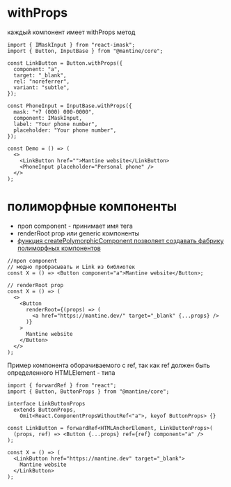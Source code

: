 # withProps

каждый компонент имеет withProps метод

```tsx
import { IMaskInput } from "react-imask";
import { Button, InputBase } from "@mantine/core";

const LinkButton = Button.withProps({
  component: "a",
  target: "_blank",
  rel: "noreferrer",
  variant: "subtle",
});

const PhoneInput = InputBase.withProps({
  mask: "+7 (000) 000-0000",
  component: IMaskInput,
  label: "Your phone number",
  placeholder: "Your phone number",
});

const Demo = () => (
  <>
    <LinkButton href="">Mantine website</LinkButton>
    <PhoneInput placeholder="Personal phone" />
  </>
);
```

# полиморфные компоненты

- проп component - принимает имя тега
- renderRoot prop или generic компоненты
- [функция createPolymorphicComponent позволяет создавать фабрику полиморфных компонентов](./functions/createPolymorphicComponent.md)

```tsx
//проп component
// модно пробрасывать и Link из библиотек
const X = () => <Button component="a">Mantine website</Button>;
```

```tsx
// renderRoot prop
const X = () => (
  <>
    <Button
      renderRoot={(props) => (
        <a href="https://mantine.dev/" target="_blank" {...props} />
      )}
    >
      Mantine website
    </Button>
  </>
);
```

Пример компонента оборачиваемого с ref, так как ref должен быть определенного HTMLElement - типа

```tsx
import { forwardRef } from "react";
import { Button, ButtonProps } from "@mantine/core";

interface LinkButtonProps
  extends ButtonProps,
    Omit<React.ComponentPropsWithoutRef<"a">, keyof ButtonProps> {}

const LinkButton = forwardRef<HTMLAnchorElement, LinkButtonProps>(
  (props, ref) => <Button {...props} ref={ref} component="a" />
);

const X = () => (
  <LinkButton href="https://mantine.dev" target="_blank">
    Mantine website
  </LinkButton>
);
```
